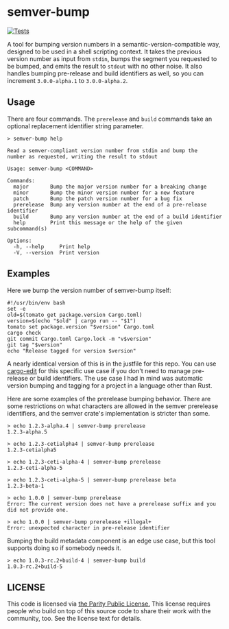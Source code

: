 # semver-bump

[![Tests](https://github.com/ceejbot/semver-bump/actions/workflows/test.yaml/badge.svg)](https://github.com/ceejbot/semver-bump/actions/workflows/test.yaml)

A tool for bumping version numbers in a semantic-version-compatible way, designed to be used in a shell scripting context. It takes the previous version number as input from `stdin`, bumps the segment you requested to be bumped, and emits the result to `stdout` with no other noise. It also handles bumping pre-release and build identifiers as well, so you can increment `3.0.0-alpha.1` to `3.0.0-alpha.2`.

## Usage

There are four commands. The `prerelease` and `build` commands take an optional replacement identifier string parameter.

```text
> semver-bump help

Read a semver-compliant version number from stdin and bump the
number as requested, writing the result to stdout

Usage: semver-bump <COMMAND>

Commands:
  major       Bump the major version number for a breaking change
  minor       Bump the minor version number for a new feature
  patch       Bump the patch version number for a bug fix
  prerelease  Bump any version number at the end of a pre-release identifier
  build       Bump any version number at the end of a build identifier
  help        Print this message or the help of the given subcommand(s)

Options:
  -h, --help     Print help
  -V, --version  Print version
```

## Examples

Here we bump the version number of semver-bump itself:

```shell
#!/usr/bin/env bash
set -e
old=$(tomato get package.version Cargo.toml)
version=$(echo "$old" | cargo run -- "$1")
tomato set package.version "$version" Cargo.toml
cargo check
git commit Cargo.toml Cargo.lock -m "v$version"
git tag "$version"
echo "Release tagged for version $version"
```

A nearly identical version of this is in the justfile for this repo. You can use [cargo-edit](https://github.com/killercup/cargo-edit?tab=readme-ov-file#cargo-set-version) for this specific use case if you don't need to manage pre-release or build identifiers. The use case I had in mind was automatic version bumping and tagging for a project in a language other than Rust.

Here are some examples of the prerelease bumping behavior. There are some restrictions on what characters are allowed in the semver prerelease identifiers, and the semver crate's implementation is stricter than some.

```shell
> echo 1.2.3-alpha.4 | semver-bump prerelease
1.2.3-alpha.5

> echo 1.2.3-cetialpha4 | semver-bump prerelease
1.2.3-cetialpha5

> echo 1.2.3-ceti-alpha-4 | semver-bump prerelease
1.2.3-ceti-alpha-5

> echo 1.2.3-ceti-alpha-5 | semver-bump prerelease beta
1.2.3-beta-1

> echo 1.0.0 | semver-bump prerelease
Error: The current version does not have a prerelease suffix and you did not provide one.

> echo 1.0.0 | semver-bump prerelease +illegal+
Error: unexpected character in pre-release identifier
```

Bumping the build metadata component is an edge use case, but this tool supports doing so if somebody needs it.

```shell
> echo 1.0.3-rc.2+build-4 | semver-bump build
1.0.3-rc.2+build-5
```

## LICENSE

This code is licensed via [the Parity Public License.](https://paritylicense.com) This license requires people who build on top of this source code to share their work with the community, too. See the license text for details.
